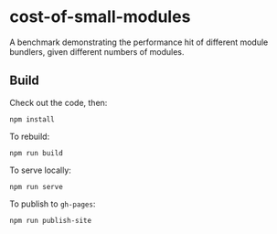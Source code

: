 cost-of-small-modules
=========

A benchmark demonstrating the performance hit of different module bundlers, given different numbers of modules.

Build
---

Check out the code, then:

    npm install

To rebuild:

    npm run build

To serve locally:

    npm run serve

To publish to `gh-pages`:

    npm run publish-site
